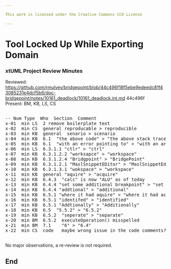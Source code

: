 ```yaml
---

This work is licensed under the Creative Commons CC0 License

---
```


# Tool Locked Up While Exporting Domain
### xtUML Project Review Minutes

Reviewed:  https://github.com/rmulvey/bridgepoint/blob/44c496f18f5ebe9edeedc81f43085231e4dcf5b6/doc-bridgepoint/notes/10161_deadlock/10161_deadlock.int.md  44c496f  
Present:  BM, KB, LS, CS

<pre>

-- Num Type  Who  Section  Comment
x-01  min LS  2 remove boilerplate text
x-02  min CS  general reproducable > reproducible
x-03  min KB  general  senario > scenario
x-04  min KB  6.1  "the above code" > "the above stack trace"
x-05  min KB  6.1  "with an error pointing to" > "with an arrow ..."
x-06  min LS  6.3.1.1 "ctlr" > "ctrl"
x-07  min KB  6.3.1.2.2 "worksapce" > "workspace"
x-08  min KB  6.3.1.2.4 "Bridgpoint" > "BridgePoint"
x-09  min KB  6.3.1.2.1 "MaslSnippetEDitor" > "MaslSnippetEditor"
x-10  min KB  6.3.1.3.1 "wokspace" > "workspace"
x-11  min KB  general "aquire" > "acquire"
x-12  min KB  6.4.3  "calc" is now "ALU" as of today
x-13  min KB  6.4.4 "set some additional breakpoint" > "set some additional breakpoints"
x-14  min KB  6.4.4 "addtional" > "additional"
x-15  min KB  6.5.1 "where it had aquire" > "where it had acquired"
x-16  min KB  6.5.1 "identifed" > "identified"
x-17  min KB  6.5.1 "Addtionally" > "Additionally"
x-18  min KB  6.5  "5.5.2" > "6.5.2"
x-19  min KB  6.5.2  "seperate" > "separate" 
x-20  min BM  6.5.2  executeOperation() misspelled
x-21  min BM  7.1    "6" > "6.4"
x-22  min CS  code   maybe wrong issue in the code comments?:  says 9847, should be 10161

</pre>
   
No major observations, a re-review is not required.


End
---

